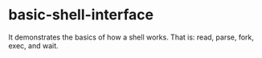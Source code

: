 # basic-shell-interface
It demonstrates the basics of how a shell works. That is: read, parse, fork, exec, and wait. 
